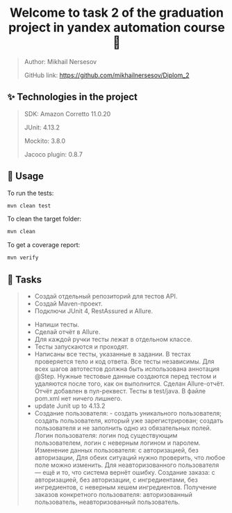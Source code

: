 <h1 align="center">Welcome to task 2 of the graduation project in yandex automation course 👋</h1>

> Author: Mikhail Nersesov
>
> GitHub link: https://github.com/mikhailnersesov/Diplom_2

## ✨ Technologies in the project

> SDK: Amazon Corretto 11.0.20
>
> JUnit: 4.13.2
>
> Mockito: 3.8.0
>
> Jacoco plugin: 0.8.7

## 🚀 Usage

To run the tests:

```sh
mvn clean test
```

To clean the target folder:

```sh
mvn clean
```

To get a coverage report:

```sh
mvn verify
```

## 🚀 Tasks
> + Создай отдельный репозиторий для тестов API.
> + Создай Maven-проект.
> + Подключи JUnit 4, RestAssured и Allure.
> - Напиши тесты.
> - Сделай отчёт в Allure.
> - Для каждой ручки тесты лежат в отдельном классе.
> - Тесты запускаются и проходят.
> - Написаны все тесты, указанные в задании.
    В тестах проверяется тело и код ответа.
    Все тесты независимы.
    Для всех шагов автотестов должна быть использована аннотация @Step.
    Нужные тестовые данные создаются перед тестом и удаляются после того, как он выполнится.
    Сделан Allure-отчёт. Отчёт добавлен в пул-реквест.
    Тесты в test/java.
    В файле pom.xml нет ничего лишнего.
> - update Junit up to 4.13.2
> - Создание пользователя:
    - создать уникального пользователя;
    создать пользователя, который уже зарегистрирован;
    создать пользователя и не заполнить одно из обязательных полей.
    Логин пользователя:
    логин под существующим пользователем,
    логин с неверным логином и паролем.
    Изменение данных пользователя:
    с авторизацией,
    без авторизации,
    Для обеих ситуаций нужно проверить, что любое поле можно изменить. Для неавторизованного пользователя — ещё и то, что система вернёт ошибку.
    Создание заказа:
    с авторизацией,
    без авторизации,
    с ингредиентами,
    без ингредиентов,
    с неверным хешем ингредиентов.
    Получение заказов конкретного пользователя:
    авторизованный пользователь,
    неавторизованный пользователь.




